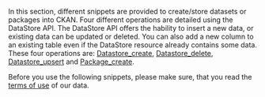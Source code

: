 In this section, different snippets are provided to create/store datasets or packages into CKAN. Four different operations are detailed using the DataStore API. The DataStore API offers the hability to insert a new data, or existing data can be updated or deleted. You can also add a new column to an existing table even if the DataStore resource already contains some data. 
These four operations are: [Datastore_create](storage/datastore-create.md), [Datastore_delete](storage/datastore-delete.md), [Datastore_upsert](storage/datastore-upsert.md) and [Package_create](storage/package-create.md).


Before you use the following snippets, please make sure, that you read the [terms of use](../about/licenses) of our data.


